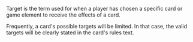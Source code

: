 
Target is the term used for when a player has chosen a specific card or game element to receive the effects of a card.

Frequently, a card's possible targets will be limited. In that case, the valid targets will be clearly stated in the card's rules text.

